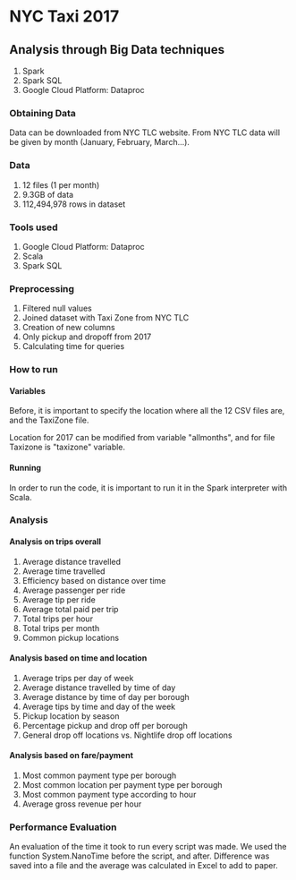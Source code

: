 # NYC Taxi 2017
## Analysis through Big Data techniques
1. Spark
2. Spark SQL
3. Google Cloud Platform: Dataproc

### Obtaining Data
Data can be downloaded from NYC TLC website. From NYC TLC data will be given by month (January, February, March...).

### Data
1. 12 files (1 per month)
2. 9.3GB of data
3. 112,494,978 rows in dataset

### Tools used
1. Google Cloud Platform: Dataproc
2. Scala
3. Spark SQL

### Preprocessing
1. Filtered null values
2. Joined dataset with Taxi Zone from NYC TLC
3. Creation of new columns
4. Only pickup and dropoff from 2017
5. Calculating time for queries

### How to run
#### Variables
Before, it is important to specify the location where all the 12 CSV files are, and the TaxiZone file. 

Location for 2017 can be modified from variable "allmonths", and for file Taxizone is "taxizone" variable.

#### Running
In order to run the code, it is important to run it in the Spark interpreter with Scala. 

### Analysis 
#### Analysis on trips overall
1. Average distance travelled
2. Average time travelled
3. Efficiency based on distance over time
4. Average passenger per ride
5. Average tip per ride
6. Average total paid per trip
7. Total trips per hour
8. Total trips per month
9. Common pickup locations
#### Analysis based on time and location
1. Average trips per day of week
2. Average distance travelled by time of day
3. Average distance by time of day per borough
4. Average tips by time and day of the week
5. Pickup location by season
6. Percentage pickup and drop off per borough
7. General drop off locations vs. Nightlife drop off locations
#### Analysis based on fare/payment
1. Most common payment type per borough
2. Most common location per payment type per borough
3. Most common payment type according to hour
4. Average gross revenue per hour

### Performance Evaluation
An evaluation of the time it took to run every script was made. We used the function System.NanoTime before the script, and after. Difference was saved into a file and the average was calculated in Excel to add to paper.